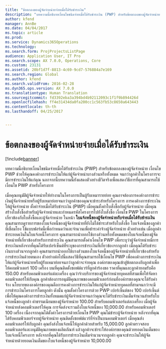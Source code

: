 ```yaml
---
title: "ข้อตกลงของผู้จัดจำหน่ายจ่ายเมื่อได้รับชำระเงิน"
description: "บทความนี้อธิบายเงื่อนไขชนิดจ่ายเมื่อได้รับชำระเงิน (PWP) สำหรับข้อตกลงของผู้จัดจำหน่าย เงื่อนไข PWP ช่วยให้คุณคงค้างการชำระเงินให้แก่ผู้จัดจำหน่าบางส่วนหรือทั้งหมด จนกว่าลูกค้าในโครงการจะมีการชำระเงินให้แก่คุณ นอกจากนี้บทความนี้ยังแสดงตัวอย่างชีวิตจริงเพื่อแสดงวิธีการที่คุณสามารถใช้เงื่อนไข PWP สำหรับโครงการ"
author: kfend
manager: AnnBe
ms.date: 04/04/2017
ms.topic: article
ms.prod: 
ms.service: Dynamics365Operations
ms.technology: 
ms.search.form: ProjProjectsListPage
audience: Application User, IT Pro
ms.search.scope: AX 7.0.0, Operations, Core
ms.custom: 23131
ms.assetid: 20bf1d7f-8813-4c69-9cd7-576884a7e169
ms.search.region: Global
ms.author: kfend
ms.search.validFrom: 2016-02-28
ms.dyn365.ops.version: AX 7.0.0
ms.translationtype: Human Translation
ms.sourcegitcommit: fd3392eba3a394bd4b92112093c1f1f9b894426d
ms.openlocfilehash: ff4e31434da0fa200cc1c563fb53c8650a643443
ms.contentlocale: th-th
ms.lasthandoff: 04/25/2017


---
```


# <a name="pay-when-paid-vendor-agreements"></a>ข้อตกลงของผู้จัดจำหน่ายจ่ายเมื่อได้รับชำระเงิน

[!include[banner](../includes/banner.md)]


บทความนี้อธิบายเงื่อนไขชนิดจ่ายเมื่อได้รับชำระเงิน (PWP) สำหรับข้อตกลงของผู้จัดจำหน่าย เงื่อนไข PWP ช่วยให้คุณคงค้างการชำระเงินให้แก่ผู้จัดจำหน่าบางส่วนหรือทั้งหมด จนกว่าลูกค้าในโครงการจะมีการชำระเงินให้แก่คุณ นอกจากนี้บทความนี้ยังแสดงตัวอย่างชีวิตจริงเพื่อแสดงวิธีการที่คุณสามารถใช้เงื่อนไข PWP สำหรับโครงการ

เมื่อคุณอนุมัติผู้จัดจำหน่ายให้ทำงานในโครงการเป็นผู้รับเหมารายย่อย คุณอาจต้องการคงค้างการชำระเงินผู้จัดจำหน่ายหรือผู้รับเหมาย่อยจนกว่าลูกค้าของคุณจะชำระสำหรับโครงการ การคงค้างการชำระเงินให้ผู้จัดจำหน่าย ตั้งค่าจ่ายเมื่อได้รับชำระเงิน (PWP) เมื่อคุณตั้งค่าใบสั่งซื้อกับผู้จัดจำหน่าย เมื่อคุณสร้างใบสั่งซื้อสำหรับผู้จัดจำหน่ายและกำหนดรหัสโครงการไปยังใบสั่งซื้อ เงื่อนไข PWP ในโครงการเกี่ยวข้องกับใบสั่งซื้อและผู้จัดจำหน่าย ในหน้า **ใบแจ้งหนี้ของผู้จัดจำหน่ายกับจ่ายเมื่อได้รับชำระเงิน** คุณสามารถดูรายการของใบแจ้งหนี้ของผู้จัดจำหน่ายที่ยังไม่ได้ชำระสำหรับใบสั่งซื้อ ใบแจ้งหนี้ของลูกค้าที่เชื่อมโยง ใช้แบบฟอร์มนี้เพื่อกำหนดว่าและจำนวนเพื่อชำระค่าจ้างผู้จัดจำหน่าย ตัวอย่างเช่น เมื่อลูกค้าชำระยอดเงินในใบแจ้งหนี้โครงการ คุณสามารถนำออกใช้บางส่วนหรือทั้งหมดของใบแจ้งหนี้ของผู้จัดจำหน่ายที่เกี่ยวข้องสำหรับการชำระเงิน คุณสามารถตั้งค่าเงื่อนไข PWP เพื่อระบุว่าผู้จัดจำหน่ายมีการชำระเงินหลังจากที่คุณได้รับเปอร์เซ็นต์ที่ระบุของการชำระเงินที่เกี่ยวข้องจากลูกค้า เมื่อคุณได้รับชำระเงินบางส่วนจากลูกค้า คุณสามารถนำออกใช้บางส่วนของใบแจ้งหนี้ของผู้จัดจำหน่ายที่เกี่ยวข้องสำหรับการชำระเงินด้วยตนเอง ตัวอย่างต่อไปนี้แสดงวิธีที่คุณสามารถใช้เงื่อนไข PWP เพื่อคงค้างการชำระเงินให้แก่ผู้จัดจำหน่ายหรือผู้รับเหมาย่อยจนกว่าลูกค้าจะจ่ายคุณ องค์กรของคุณเข้าสู่ข้อตกลงกับลูกค้าเพื่อให้คอมพิวเตอร์ 100 เครื่อง บนที่คุณติดตั้งซอฟต์แวร์ที่ลูกค้าร้องขอ ราคาที่คุณและลูกค้ายอมรับคือ 150.00 สำหรับคอมพิวเตอร์แต่ละเครื่อง คุณว่าจ้างบริการของผู้จัดจำหน่ายบุคคลที่สามเพื่อให้จัดหาคอมพิวเตอร์ให้กับคุณ ลูกค้าต้องการอนุมัติคุณภาพของคอมพิวเตอร์ก่อนที่องค์กรของคุณจะได้รับค่าจ้าง นโยบายขององค์กรของคุณคือการคงค้างการชำระเงินให้แก่ผู้จัดจำหน่ายบุคคลที่สามจนกว่าจะมีการชำระเงินโครงการโดยลูกค้า ดังนั้น คุณตั้งค่าโครงการด้วย PWP เปอร์เซ็นต์ของ 100 เปอร์เซ็นต์ เพื่อให้คุณคงค้างการชำระเงินทั้งหมดแก่ผู้จัดจำหน่ายจนกว่าคุณจะได้รับชำระเงินเต็มจำนวนสำหรับใบแจ้งหนี้ของลูกค้า ค่าธรรมเนียมของผู้จัดจำหน่าย 100.00 สำหรับคอมพิวเตอร์แต่ละเครื่อง เมื่อผู้จัดจำหน่ายส่งคอมพิวเตอร์ให้คุณ การจัดส่งจะรวมถึงใบแจ้งหนี้ของ 10,000.00 สำหรับคอมพิวเตอร์ 100 เครื่อง เนื่องจากคุณได้ตั้งค่าโครงการด้วยเงื่อนไข PWP คุณไม่ชำระผู้จัดจำหน่าย หลังจากที่คุณได้รับคอมพิวเตอร์จากผู้จัดจำหน่าย คุณติดตั้งซอฟต์แวร์ที่จำเป็นบนคอมพิวเตอร์ เมื่อคุณส่งคอมพิวเตอร์ให้กับลูกค้า คุณยังส่งใบแจ้งหนี้ให้ลูกค้าด้วยสำหรับ 15,000.00 ลูกค้าตรวจสอบคอมพิวเตอร์และอนุมัติคุณภาพของผลิตภัณฑ์ แล้วลูกค้าจะชำระให้องค์กรของคุณด้วยยอดเงินเต็มของใบแจ้งหนี้โครงการ หลังจากที่คุณได้รับการชำระเงินเต็มจำนวนจากลูกค้า คุณจะชำระเงินให้ผู้จัดจำหน่ายด้วยยอดเงินเต็มของใบแจ้งหนี้ของผู้จัดจำหน่าย 10,000.00




